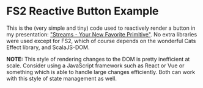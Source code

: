 # FS2 Reactive Button Example
This is the (very simple and tiny) code used to reactively render a button in my presentation: ["Streams - Your New Favorite Primitive"](https://slides.rpeters.dev/fs2-streams/).
No extra libraries were used except for FS2, which of course depends on the wonderful Cats Effect library, and ScalaJS-DOM.

**NOTE:** This style of rendering changes to the DOM is pretty inefficient at scale. Consider using a JavaScript framework such as React or Vue or something which is able to handle large changes efficiently. Both can work with this style of state management as well.